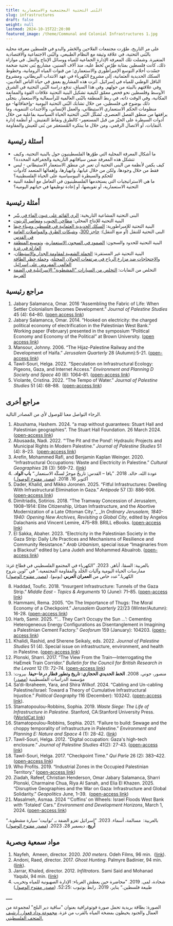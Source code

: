 ```yaml
---
title: البُنى التحتية المجتمعية والاستعمارية
slug: infrastructures
draft: false
weight: null
lastmod: 2024-10-15T22:20:00
featured_image: /theme/Communal and Colonial Infrastructures 1.jpg
---
```

على مر التاريخ، طوّرت مجتمعات الفلاحين والحَضَر والبدو في فلسطين معرفة محلية بالبُنى التحتية، في علاقة وثيقة مع النظام الطبيعي، والبُنى الاجتماعية والاقتصادية المتغيرة. وشملت تلك المعرفة الإدارة الجماعية للمياه ووسائل الإنتاج والنقل. في موازاة ذلك، كانت فلسطين بمثابة طِرْسٍ تُخطّ عليه، منذ آلاف السنين، مشاريع بُنى تحتية ضخمة جسّدت أحلام التوسع الإمبراطوري والاستعماري؛ من قنوات المياه الرومانية، وخطوط السكك الحديدية العثمانية، إلى مشروع الكهرباء في عهد الانتداب البريطاني، ومشروع الناقل الوطني للمياه في إسرائيل. أثرت هذه المشاريع بعمق في حياة الناس العاديين، وفي علاقتهم بالبيئة من حولهم. وفي هذا السياق، تدفع دراسة البُنى التحتية في الشرق الأوسط وفلسطين نحو فحص معمّق لكيفية تشكيل البنية التحتية علاقات القوة والممانعة المكانية، وفي الوقت ذاته، في ربط المنطقة بالبُنى العالمية للرأسمالية والاستعمار. يتجلّى ذلك بوضوح في فلسطين، من خلال تشابك البُنى التحتية اليومية -وإخفاقاتها- مع منظومات الحكم الاستعماري الاستيطاني، والعمل الإنساني، والأجندات التنموية، وما يرافقها من منطق الفصل العنصري. تُشكّل البُنى التحتية الحياة السياسية بفاعلية من خلال أدوات السيطرة على الحيّز من قبل المستعمِر- كالطرق ونقاط التفتيش، أو أنظمة إدارة النفايات، أو الاتصال الرقمي، ومن خلال ما يبتكره المُستعمَر من بُنى للعيش والمقاومة.

##  **أسئلة رئيسية**

- ما أشكال المعرفة المحلية التي طوّرها الفلسطينيون حول بالبنية التحتية، وكيف تتشكل هذه المعرفة ضمن سياقاتهم التاريخية والجغرافية المحددة؟
- كيف يكمن لأنظمة من البنى التحتية أن تعبر عن منطق الاستعمار الاستيطاني - ليس فقط من خلال وجودها، ولكن من خلال غيابها، وانهيارها، وإهمالها المتعمد كأدوات للحكم والسيطرة البيوسياسية على الحياة الفلسطينية؟
- ما هي الاستراتيجيات التي يستخدمها الفلسطينيون في التعامل مع أنظمة البنية التحتية الاستعمارية، أو تقويضها، أو إعادة توظيفها في حياتهم اليومية؟

## **أمثلة رئيسية**

- البنى التحتية المشاعية التاريخية: [الري القائم على عيون الماء في بتّير](https://www.water-alternatives.org/index.php/alldoc/articles/vol17/v17issue1/735-a17-1-2/file)
- البنية التحتية للإنتاج المحلي: [مطاحن الحبوب](https://www.riwaq.org/book/23492) و[معاصر الزيتون](https://www.palquest.org/ar/highlight/36859/%D8%A5%D9%86%D8%AA%D8%A7%D8%AC-%D8%B2%D9%8A%D8%AA-%D8%A7%D9%84%D8%B2%D9%8A%D8%AA%D9%88%D9%86-%D9%81%D9%8A-%D8%A3%D9%88%D8%A7%D8%AE%D8%B1-%D8%A7%D9%84%D8%AD%D9%83%D9%85-%D8%A7%D9%84%D8%B9%D8%AB%D9%85%D8%A7%D9%86%D9%8A)
- البنية التحتية للإمبراطورية: [السكك الحديدية العثمانية في فلسطين وميناء حيفا](https://www.palestine-studies.org/en/node/77910)
- البنى التحتية للتنقل (أو منع التنقل): [حاجز 300](https://www.sciencedirect.com/science/article/abs/pii/S0962629817304213)، و[شبكات الطرق والمواصلات العامة في القدس](https://www.araburbanism.com/magazine/the-landscape-beyond-the-highway)
- البنية التحتية للحدود والسجون: [الصمود في السجون الاستعمارية](https://www.researchgate.net/publication/268443353_Sumud_A_Palestinian_Philosophy_of_Confrontation_in_Colonial_Prisons)، و[توسيع المنطقة العازلة في غزة](https://forensic-architecture.org/investigation/ecocide-in-gaza)
- البنية التحتية غير المستقرة: [الحملة الشعبية لمقاومة الجدار والاستيطان](https://stopthewall.org/about-us-3/?lang=ar)، و[الاحتجاجات ضد مزارع الرياح في مرتفعات الجولان المحتلة](https://www.escr-net.org/ar/news/2023/%d8%a7%d9%88%d9%82%d9%81%d9%88%d8%a7-%d9%82%d9%85%d8%b9-%d8%a7%d9%84%d8%af%d9%88%d9%84%d8%a9-%d9%84%d9%84%d9%85%d8%ac%d8%aa%d9%85%d8%b9%d8%a7%d8%aa-%d8%a7%d9%84%d8%aa%d9%8a-%d8%aa%d9%82%d8%a7%d9%88/)، و[حملة حظر الطاقة العالمي المفروض على إسرائيل](https://bdsmovement.net/news/energy-embargo-now-end-genocide)
- التخلص من النفايات: [التخلص من السيارات "المشطوبة" الإسرائيلية في الضفة الغربية](https://arij.net/investigations/cars-palestine/)

## **مراجع رئيسية**

1. Jabary Salamanca, Omar. 2016 “Assembling the Fabric of Life: When Settler Colonialism Becomes Development.” _Journal of Palestine Studies_ 45 (4): 64–80. ([open access link](https://www.academia.edu/28647094/Assembling_the_Fabric_of_Life_When_Settler_Colonialism_Becomes_Development))
2. Jabary Salamanca, Omar. 2014. “Hooked on electricity: the charged political economy of electrification in the Palestinian West Bank.” Working paper (February) presented in the symposium “Political Economy and Economy of the Political” at Brown University. ([open access link](https://www.academia.edu/11241217/Hooked_on_electricity_the_charged_political_economy_of_electrification_in_Palestine))
3. Mansour, Johnny. 2006. “The Hijaz-Palestine Railway and the Development of Haifa.” _Jerusalem Quarterly_ 28 (Autumn):5-21. ([open-access link](https://www.palestine-studies.org/en/node/77910))
4. Tawil-Souri, Helga. 2022. “Speculation on Infrastructural Ecology: Pigeons, Gaza, and Internet Access.” _Environment and Planning D Society and Space_ 40 (6): 1064–81. ([open-access link](https://www.academia.edu/92192832/Speculation_on_infrastructural_ecology_Pigeons_Gaza_and_internet_access))
5. Violante, Cristina. 2022. “The Tempo of Water.” _Journal of Palestine Studies_ 51 (4): 68–88.  ([open-access link](https://www.palestine-studies.org/sites/default/files/attachments/jps-articles/RPAL_A_2131459_P.pdf))

## **مراجع أخرى**

الرجاء التواصل معنا للوصول لأي من المصادر التالية.

1. Abushama, Hashem. 2024. “a map without guarantees: Stuart Hall and Palestinian geographies”. The Stuart Hall Foundation. 26 March 2024. ([open-access link](https://www.stuarthallfoundation.org/resource/a-map-without-guarantees-stuart-hall-and-palestinian-geographies/))
2. Abusaada, Nadi. 2022. “‘The Pit and the Pond’: Hydraulic Projects and Municipal Rights in Modern Palestine.” _Journal of Palestine Studies_ 51 (4): 8–23.  ([open-access link](https://www.palestine-studies.org/sites/default/files/attachments/jps-articles/RPAL_A_2135383_P.pdf))
3. Arefin, Mohammed Rafi, and Benjamin Kaplan Weinger. 2020. “Infrastructural Occupations: Waste and Electricity in Palestine.” _Cultural Geographies_ 28 (3): 569–72. ([link](https://www.researchgate.net/publication/347275016_Infrastructural_occupations_waste_and_electricity_in_Palestine))
4. عودة الله، خالد. 2018. ”يافا – القدس: تاريخٌ موجزٌ لسكّة الاستعمار.“ **باب الواد**، أكتوبر 16، 2018. ([مصدر مفتوح الوصول](https://babelwad.com/ar/%d9%81%d9%84%d8%b3%d8%b7%d9%8a%d9%86/%d9%8a%d8%a7%d9%81%d8%a7-%d8%a7%d9%84%d9%82%d8%af%d8%b3-%d8%aa%d8%a7%d8%b1%d9%8a%d8%ae%d9%8c-%d9%85%d9%88%d8%ac%d8%b2%d9%8c-%d9%84%d8%b3%d9%83%d9%91%d8%a9-%d8%a7%d9%84%d8%a7%d8%b3%d8%aa%d8%b9%d9%85/)) 
5. Dader, Khalid, and Mikko Joronen. 2025. “Fitful Infrastructures: Dwelling With Infrastructural Elimination in Gaza.” _Antipode_ 57 (3): 886-906. ([open-access link](https://www.researchgate.net/publication/390119731_Fitful_Infrastructures_Dwelling_with_Infrastructural_Elimination_in_Gaza))
6. Dimitriadis, Sotirios. 2018. “The Tramway Concession of Jerusalem, 1908–1914: Elite Citizenship, Urban Infrastructure, and the Abortive Modernization of a Late Ottoman City.”_ _In _Ordinary Jerusalem, 1840-1940: Opening New Archives, Revisiting a Global City_, edited by Angelos Dalachanis and Vincent Lemire, 475–89. BRILL eBooks. ([open-access link](https://brill.com/display/book/edcoll/9789004375741/BP000042.xml?language=en&srsltid=AfmBOoo2yKEZbOpc0qbfpFM7a3bECyJKMUyyqxxt6HNqjs5_K8IEJ2za))
7. El Sakka, Abaher. 2023. “Electricity in the Palestinian Society in the Gaza Strip: Daily Life Practices and Mechanisms of Resilience and Community Resistance.” _Arab Urbanism_, special issue “Imaginaries from a Blackout” edited by Lana Judeh and Mohammed Abualrob. ([open-access link](https://drive.google.com/file/d/1aUUyV7JH7_93Hlck16yDcngVMejfsH-R/view))

بالعربية: السقا، أباهر. 2023. ”الكهرباء في المجتمع الفلسطيني في قطاع غزة: ممارسات الحياة اليومية وآليات الجَلَد والمقاومة المجتمعية،“ في ”لوين بتروح الكهربا.“عدد خاص من **العمران العربي** (يونيو). ([مصدر مفتوح الوصول](https://www.araburbanism.com/magazine/electricity-gaza))

8. Haddad, Toufic. 2018. “Insurgent Infrastructure: Tunnels of the Gaza Strip.” _Middle East - Topics & Arguments_ 10 (June): 71–85. ([open-access link](https://archiv.ub.uni-marburg.de/ep/0003/2018/192/7594/7634.pdf))
9. Hammami, Rema. 2005. “On The Importance of Thugs: The Moral Economy of a Checkpoint.” _Jerusalem Quarterly_ 22/23 (Winter/Autumn): 16-28. ([open-access link](https://www.palestine-studies.org/sites/default/files/jq-articles/22_23_thugs_1_0.pdf))
10. Harb, Samir. 2025. “‘… They Can’t Occupy the Sun …’: Cementing Heterogeneous Energy Configurations as Disentanglement in Imagining a Palestinian Cement Factory.” _Geoforum_ 159 (January): 104203. ([open-access link](https://www.researchgate.net/publication/388222062_they_can't_occupy_the_sun_Cementing_heterogeneous_energy_configurations_as_disentanglement_in_imagining_a_Palestinian_cement_factory))
11. Khalidi, Rashid, and Sherene Seikaly, eds. 2022. _Journal of Palestine Studies_ 51 (4). Special issue on infrastructure, environment, and health in Palestine. ([open-access link](https://www.palestine-studies.org/en/node/1653554))
12. Plonski, Sharri. 2017. “The View From the Train—Interrogating the HaEmek Train Corridor.” _Bulletin for the Council for British Research in the Levant_ 12 (1): 72–74. ([open-access link](https://www.tandfonline.com/doi/full/10.1080/17527260.2017.1556935#d1e85))
13. منصور، جوني. 2008. **الخط الحديدي الحجازي: تاريخ وتطور قطار درعا-حيفا**. بيروت: مؤسسة الدراسات الفلسطينية ([مصدر](https://www.palestine-studies.org/ar/node/1647978))
14. Sa’di-Ibraheem, Yara, and Shira Wilkof. 2024. “Cabling and Un-cabling Palestine/Israel: Toward a Theory of Cumulative Infrastructural Injustice.” _Political Geography_ 116 (December): 103242. ([open-access link](https://www.sciencedirect.com/science/article/pii/S0962629824001914)).
15. Stamatopoulou-Robbins, Sophia. 2019. _Waste Siege: The Life of Infrastructure in Palestine_. Stanford, CA:Stanford University Press. ([WorldCat link](https://search.worldcat.org/title/1110122291))
16. Stamatopoulou-Robbins, Sophia. 2021. “Failure to build: Sewage and the choppy temporality of infrastructure in Palestine.” _Environment and Planning E: Nature and Space_ 4 (1): 28-42. ([link](https://journals.sagepub.com/doi/abs/10.1177/2514848620908193))
17. Tawil-Souri, Helga. 2012. "Digital occupation: Gaza's high-tech enclosure.” _Journal of Palestine Studies_ 41(2): 27-43. ([open-access link](https://www.academia.edu/1488428/Digital_Occupation_Gaza_s_High_Tech_Enclosure))
18. Tawil-Souri, Helga. 2017. “Checkpoint Time.” _Qui Parle_ 26 (2): 383–422. ([open-access link](https://www.academia.edu/36271856/Checkpoint_Time))
19. Who Profits. 2019. “Industrial Zones in the Occupied Palestinian Territory.” ([open-access link](https://www.whoprofits.org/publications/report/15?industrial-zones-in-the-occupied-palestinian-territory)) 
20. Ziadah, Rafeef, Christian Henderson, Omar Jabary Salamanca, Sharri Plonski, Charmaine Chua, Riya Al Sanah, and Elia El Khazen. 2025. “Disruptive Geographies and the War on Gaza: Infrastructure and Global Solidarity.” _Geopolitics_ June, 1–39.  ([open-access link](https://www.tandfonline.com/doi/full/10.1080/14650045.2025.2510319#abstract))
21. Masalmeh, Asmaa. 2024 “‘Coffins’ on Wheels: Israel Floods West Bank with ‘Totaled’ Cars.” _Environment and Development Horizons_, March 1, 2024. ([open-access link](https://www.maan-ctr.org/magazine/article/4156/))

بالعربية:  مسالمة، أسماء. 2023. ”إسرائيل تغزو الضفة بـ ’توابيت‘ سيارة مشطوبة.“ **أريج**، ديسمبر 28، 2023. ([مصدر مفتوح الوصول](https://arij.net/investigations/cars-palestine/))

## **مواد سمعية وبصرية**

1. Nayfeh,  Ameen, director. 2020. _200 meters_. Odeh Films, 96 min.  ([link](https://www.youtube.com/watch?v=LhhF3Hr9bEw)).
2. Andoni, Raed, director. 2017. _Ghost Hunting_. Palmyre Badinier, 94 min. ([link](https://www.google.com/search?q=2017.+Ghost+Hunting.+&sca_esv=ab25832c05e403ac&udm=7&biw=1360&bih=786&ei=NGZcaMWILYGCxc8P87qM0AE&ved=0ahUKEwjF8qi0vo2OAxUBQfEDHXMdAxoQ4dUDCBA&uact=5&oq=2017.+Ghost+Hunting.+&gs_lp=EhZnd3Mtd2l6LW1vZGVsZXNzLXZpZGVvIhUyMDE3LiBHaG9zdCBIdW50aW5nLiAyBhAAGBYYHjIFEAAY7wUyBRAAGO8FSKQrUJcOWNkocAF4AJABAJgBxAGgAfMEqgEDMC40uAEDyAEA-AEBmAIBoAKHAZgDAIgGAZIHAzAuMaAHywOyBwMwLjG4B4cBwgcDMy0xyAcI&sclient=gws-wiz-modeless-video#fpstate=ive&vld=cid:0cfd5085,vid:G1ISOJKX3uw,st:0)).
3. Jarrar, Khaled, director. 2012._&#32;Infiltrators_. Sami Said and Mohanad Yaqubi, 94 min. ([link](https://www.youtube.com/watch?v=iEIjDfY5KyU))
4. شحادة، لمى. 2019. ”محاضرة حين يعطش الغرباء: الإدارة الصهيونية للمياه وتخريب طبيعة فلسطين.“ يناير، 2019. رابط يوتيوب :52:25. ([مصدر مفتوح الوصول](https://www.youtube.com/watch?v=ksIaDtyFt2w))

**___**

الصورة: بطاقة بريدية تحمل صورة فوتوغرافية بعنوان "ساقية دير البلح" لمجموعة من العمال والجنود يحيطون بمضخة المياه بالقرب من غزة. [مجموعة وداد قعوار، أرشيف المتحف الفلسطيني. ](https://palarchive.org/index.php/Detail/objects/299772/lang/ar_PS)

